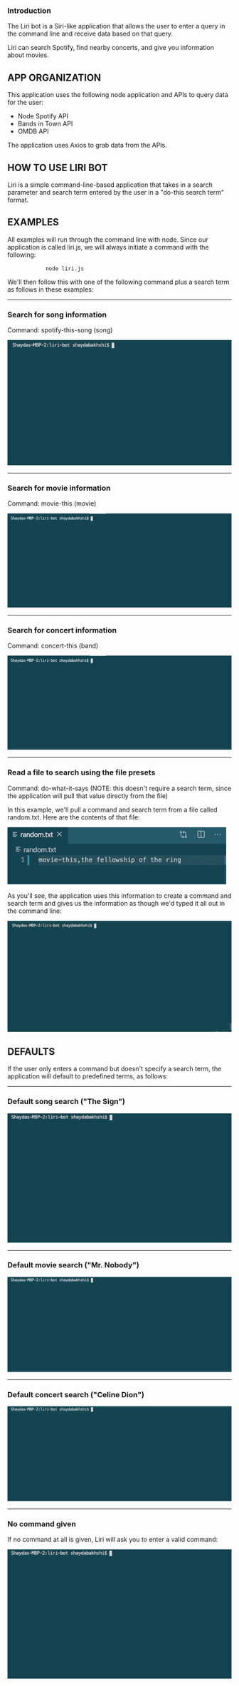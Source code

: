 ### Introduction

The Liri bot is a Siri-like application that allows the user to enter a query in the command line and receive data based on that query.

Liri can search Spotify, find nearby concerts, and give you information about movies.

## APP ORGANIZATION

This application uses the following node application and APIs to query data for the user:

* Node Spotify API
* Bands in Town API
* OMDB API

The application uses Axios to grab data from the APIs.

## HOW TO USE LIRI BOT

Liri is a simple command-line-based application that takes in a search parameter and search term entered by the user in a "do-this search term" format.

## EXAMPLES

All examples will run through the command line with node. Since our application is called liri.js, we will always initiate a command with the following:

                node liri.js

We'll then follow this with one of the following command plus a search term as follows in these examples:

***

### Search for song information
Command: spotify-this-song (song)

![spotify-example](gifs/spotify-example.gif)


***

### Search for movie information
Command: movie-this (movie)

![movie-example](gifs/movie-example.gif)


***

### Search for concert information
Command: concert-this (band)

![concert-example](gifs/concert-example.gif)


***

### Read a file to search using the file presets
Command: do-what-it-says (NOTE: this doesn't require a search term, since the application will pull that value directly from the file)

In this example, we'll pull a command and search term from a file called random.txt. Here are the contents of that file:

![randomtxt-example](gifs/randomtxt-example.gif)

As you'll see, the application uses this information to create a command and search term and gives us the information as though we'd typed it all out in the command line:

![fs-example](gifs/fs-example.gif)

## DEFAULTS

If the user only enters a command but doesn't specify a search term, the application will default to predefined terms, as follows:

***

### Default song search ("The Sign")

![default-song](gifs/default-song.gif)

***

### Default movie search ("Mr. Nobody")

![default-movie](gifs/default-movie.gif)

***

### Default concert search ("Celine Dion")

![default-concert](gifs/default-concert.gif)

***

### No command given
If no command at all is given, Liri will ask you to enter a valid command:

![default-nothing](gifs/default-nothing.gif)

